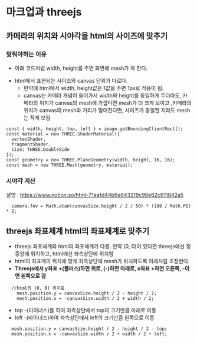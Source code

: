 # 마크업과 threejs

## 카메라의 위치와 시야각을 html의 사이즈에 맞추기

### 맞춰야하는 이유

- 아래 코드처럼 width, height를 주면 화면에 mesh가 꽉 찬다.

* html에서 표현되는 사이즈와 canvas 단위가 다르다.
  - 만약에 html에서 width, height값은 1값을 주면 1px로 적용이 됨.
  - canvas는 카메라 개념이 들어가서 width와 height를 동일하게 주더라도, 카메라의 위치가 canvas의 mesh에 가깝다면 mesh가 더 크게 보이고 ,카메라의 위치가 canvas의 mesh와 거리가 멀어진다면, 사이즈가 동일할 지라도 mesh는 작게 보임

```
const { width, height, top, left } = image.getBoundingClientRect();
const material = new THREE.ShaderMaterial({
  vertexShader,
  fragmentShader,
  size: THREE.DoubleSide
});
const geometry = new THREE.PlaneGeometry(width, height, 16, 16);
const mesh = new THREE.Mesh(geometry, material);
```

### 시야각 계산

설명 : https://www.notion.so/html-71ea1d44b6e643219c98e62c611842a5

```
  camera.fov = Math.atan(canvasSize.height / 2 / 50) * (180 / Math.PI) * 2;
```

## threejs 좌표체계 html의 좌표체계로 맞추기

- threejs 좌표체계와 html의 좌표체계가 다름. 만약 (0, 0)이 있다면 threejs에선 정중앙에 위치하고, html에선 좌측상단에 위치함
- html의 좌표계의 위치에 맞게 좌측상단에 mesh가 위치하도록 아래처럼 조정한다.
- **Threejs에서 y좌표 +(플러스)하면 위로, (-)하면 아래로, x좌표 +하면 오른쪽, -이면 왼쪽으로 감**

```
  //html의 (0, 0) 위치로
    mesh.position.y = canvasSize.height / 2 - height / 2;
    mesh.position.x = -canvasSize.width / 2 + width / 2;
```

- top -(마이너스)를 하여 좌측상단에서 top의 크기만큼 아래로 이동
- left -(마이너스)하여 좌측상단에서 left의 크기만큼 왼쪽으로 이동

```
  mesh.position.y = canvasSize.height / 2 - height / 2 - top;
  mesh.position.x = -canvasSize.width / 2 + width / 2 + left;
```
